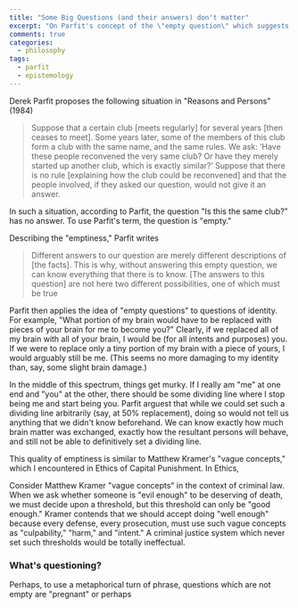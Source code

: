 ```yaml
---
title: "Some Big Questions (and their answers) don't matter"
excerpt: "On Parfit's concept of the \"empty question\" which suggests that some questions/answers which we regard as crucial do not actually matter."
comments: true
categories: 
  - philosophy
tags:
  - parfit
  - epistemology
---
```


Derek Parfit proposes the following situation in "Reasons and Persons" (1984)

> Suppose that a certain club \[meets regularly\] for several years \[then ceases to meet\]. Some years later, some of the members of this club form a club with the same name, and the same rules. We ask: ‘Have these people reconvened the very same club? Or have they merely started up another club, which is exactly similar?’ Suppose that there is no rule \[explaining how the club could be reconvened\] and that the people involved, if they asked our question, would not give it an answer.

In such a situation, according to Parfit, the question "Is this the same club?" has no answer. To use Parfit's term, the question is "empty."

Describing the "emptiness," Parfit writes

> Different answers to our question are merely different descriptions of \[the facts\]. This is why, without answering this empty question, we can know everything that there is to know. \[The answers to this question\] are not here two different possibilities, one of which must be true

Parfit then applies the idea of "empty questions" to questions of identity. For example, "What portion of my brain would have to be replaced with pieces of your brain for me to become you?" Clearly, if we replaced all of my brain with all of your brain, I would be (for all intents and purposes) you. If we were to replace only a tiny portion of my brain with a piece of yours, I would arguably still be me. (This seems no more damaging to my identity than, say, some slight brain damage.)

In the middle of this spectrum, things get murky. If I really am "me" at one end and "you" at the other, there should be some dividing line where I stop being me and start being you. Parfit arguest that while we could set such a dividing line arbitrarily (say, at 50% replacement), doing so would not tell us anything that we didn't know beforehand. We can know exactly how much brain matter was exchanged, exactly how the resultant persons will behave, and still not be able to definitively set a dividing line.

This quality of emptiness is similar to Matthew Kramer's "vague concepts," which I encountered in Ethics of Capital Punishment. In Ethics, 

Consider Matthew Kramer "vague concepts" in the context of criminal law. When we ask whether someone is "evil enough" to be deserving of death, we must decide upon a threshold, but this threshold can only be "good enough." Kramer contends that we should accept doing "well enough" because every defense, every prosecution, must use such vague concepts as "culpability," "harm," and "intent." A criminal justice system which never set such thresholds would be totally ineffectual.

### What's questioning? 

Perhaps, to use a metaphorical turn of phrase, questions which are not empty are "pregnant" or perhaps